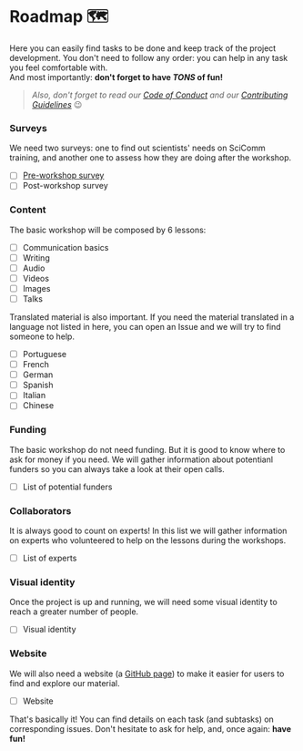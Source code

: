 # Roadmap 🗺️  

Here you can easily find tasks to be done and keep track of the project development. You don't need to follow any order: you can help in any task you feel comfortable with.  
And most importantly: **don't forget to have _TONS_ of fun!**  
>*Also, don't forget to read our [Code of Conduct](CODE_OF_CONDUCT.md) and our [Contributing Guidelines](CONTRIBUTING.md)* :wink:

### Surveys  
We need two surveys: one to find out scientists' needs on SciComm training, and another one to assess how they are doing after the workshop.  
- [ ] [Pre-workshop survey](https://github.com/graciellehigino/IGNITE/issues/1)  
- [ ] Post-workshop survey  

### Content  
The basic workshop will be composed by 6 lessons:  
- [ ] Communication basics  
- [ ] Writing  
- [ ] Audio  
- [ ] Videos  
- [ ] Images  
- [ ] Talks  

Translated material is also important. If you need the material translated in a language not listed in here, you can open an Issue and we will try to find someone to help.  
- [ ] Portuguese  
- [ ] French  
- [ ] German  
- [ ] Spanish  
- [ ] Italian  
- [ ] Chinese

### Funding  
The basic workshop do not need funding. But it is good to know where to ask for money if you need. We will gather information about potentianl funders so you can always take a look at their open calls.  
- [ ] List of potential funders  

### Collaborators  
It is always good to count on experts! In this list we will gather information on experts who volunteered to help on the lessons during the workshops.  
- [ ] List of experts

### Visual identity  
Once the project is up and running, we will need some visual identity to reach a greater number of people.  
- [ ] Visual identity  

### Website  
We will also need a website (a [GitHub page](https://pages.github.com/)) to make it easier for users to find and explore our material.  
- [ ] Website  

That's basically it! You can find details on each task (and subtasks) on corresponding issues. Don't hesitate to ask for help, and, once again: **have fun!**

